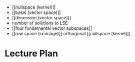 
- [[nullspace (kernel)]]
- [[basis (vector space)]]
- [[dimension (vector space)]]
- number of solutions to LSE
- [[four fundamental vector subspaces]]
- [[row space (coimage)]] orthogonal [[nullspace (kernel)]]

# Lecture Plan
